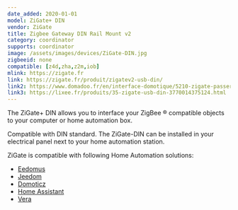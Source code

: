 ```yaml
---
date_added: 2020-01-01
model: ZiGate+ DIN
vendor: ZiGate
title: Zigbee Gateway DIN Rail Mount v2
category: coordinator
supports: coordinator
image: /assets/images/devices/ZiGate-DIN.jpg
zigbeeid: none
compatible: [z4d,zha,z2m,iob]
mlink: https://zigate.fr
link: https://zigate.fr/produit/zigatev2-usb-din/
link2: https://www.domadoo.fr/en/interface-domotique/5210-zigate-passerelle-zigbee-sur-rail-din-zigate-din-3770014375049.html
link3: https://lixee.fr/produits/35-zigate-usb-din-3770014375124.html
---
```

The ZiGate+ DIN allows you to interface your ZigBee ® compatible objects to your computer or home automation box.

Compatible with DIN standard. The ZiGate-DIN can be installed in your electrical panel next to your home automation station.

ZiGate is compatible with following Home Automation solutions:
* [Eedomus](https://doc.eedomus.com/view/Eedomus_et_Zigate)
* [Jeedom](https://github.com/doudz/zigate)
* [Domoticz](https://www.domoticz.com/wiki/Zigate)
* [Home Assistant](https://community.home-assistant.io/search?q=zigate)
* [Vera](https://github.com/vosmont/Vera-Plugin-ZiGateGateway)
